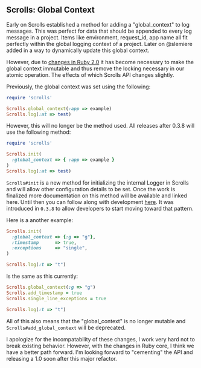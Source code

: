 ## Scrolls: Global Context

Early on Scrolls established a method for adding a "global_context" to log messages. This was perfect for data that should be appended to every log message in a project. Items like environment, request_id, app name all fit perfectly within the global logging context of a project. Later on @slemiere added in a way to dynamically update this global context.

However, due to [changes in Ruby 2.0](https://github.com/asenchi/scrolls/issues/53) it has become necessary to make the global context immutable and thus remove the locking necessary in our atomic operation. The effects of which Scrolls API changes slightly.

Previously, the global context was set using the following:

```ruby
require 'scrolls'

Scrolls.global_context(:app => example)
Scrolls.log(:at => test)
```

However, this will no longer be the method used. All releases after 0.3.8 will use the following method:

```ruby
require 'scrolls'

Scrolls.init(
  :global_context => { :app => example }
)
Scrolls.log(:at => test)
```

`Scrolls#init` is a new method for initializing the internal Logger in Scrolls and will allow other configuration details to be set. Once the work is finalized more documentation on this method will be available and linked here. Until then you can follow along with development [here](https://github.com/asenchi/scrolls/pulls/54). It was introduced in `0.3.8` to allow developers to start moving toward that pattern.

Here is a another example:

```ruby
Scrolls.init(
  :global_context => {:g => "g"},
  :timestamp      => true,
  :exceptions     => "single",
)

Scrolls.log(:t => "t")
```

Is the same as this currently:

```ruby
Scrolls.global_context(:g => "g")
Scrolls.add_timestamp = true
Scrolls.single_line_exceptions = true

Scrolls.log(:t => "t")
```

All of this also means that the "global_context" is no longer mutable and `Scrolls#add_global_context` will be deprecated.

I apologize for the incompatability of these changes, I work very hard not to break existing behavior. However, with the changes in Ruby core, I think we have a better path forward. I'm looking forward to "cementing" the API and releasing a 1.0 soon after this major refactor.
